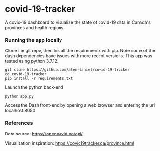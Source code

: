 # covid-19-tracker
A covid-19 dashboard to visualize the state of covid-19 data in Canada's provinces and health regions.

### Running the app locally

Clone the git repo, then install the requirements with pip. Note some of the dash dependencies have issues with more recent versions. This app was tested using python 3.7.12.

```
git clone https://github.com/alen-daniel/covid-19-tracker
cd covid-19-tracker
pip install -r requirements.txt
```

Launch the python back-end

```
python app.py
```

Access the Dash front-end by opening a web browser and entering the url localhost:8050

### References

Data source: https://opencovid.ca/api/

Visualization inspiration: https://covid19tracker.ca/province.html